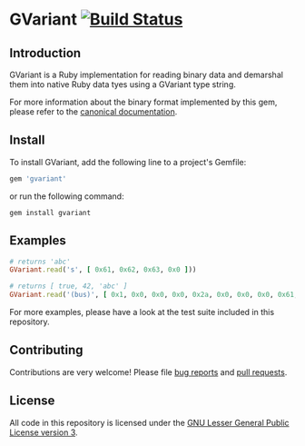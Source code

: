 # GVariant [![Build Status](https://travis-ci.org/zonque/gvariant.gem.svg?branch=master)](https://travis-ci.org/zonque/gvariant.gem)

## Introduction

GVariant is a Ruby implementation for reading binary data and demarshal them into native Ruby data tyes using a GVariant type string.

For more information about the binary format implemented by this gem, please refer to the
[canonical documentation](https://people.gnome.org/~desrt/gvariant-serialisation.pdf).

## Install

To install GVariant, add the following line to a project's Gemfile:

```ruby
gem 'gvariant'
```

or run the following command:

```shell
gem install gvariant
```

## Examples

```ruby
# returns 'abc'
GVariant.read('s', [ 0x61, 0x62, 0x63, 0x0 ]))

# returns [ true, 42, 'abc' ]
GVariant.read('(bus)', [ 0x1, 0x0, 0x0, 0x0, 0x2a, 0x0, 0x0, 0x0, 0x61, 0x62, 0x63, 0x0 ])
```

For more examples, please have a look at the test suite included in this repository.

## Contributing

Contributions are very welcome! Please file [bug reports](https://github.com/zonque/gvariant.gem/issues)
and [pull requests](https://github.com/zonque/gvariant.gem/pulls).

## License

All code in this repository is licensed under the [GNU Lesser General Public License version 3](LGPLv3.md).